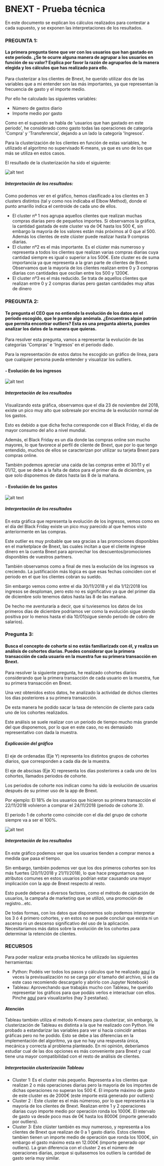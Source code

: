 # BNEXT - Prueba técnica

En este documento se explican los cálculos realizados para contestar a cada supuesto, y se exponen las interpretaciones de los resultados.

### PREGUNTA 1: 
#### La primera pregunta tiene que ver con los usuarios que han gastado en este periodo. ¿Se te ocurre alguna manera de agrupar a los usuarios en función de su valor? Explica por favor la razón de agruparlos de la manera elegida y los cálculos que has realizado para ello.

Para clusterizar a los clientes de Bnext, he querido utilizar dos de las variables que a mi entender son las más importantes, ya que representan la frecuencia de gasto y el importe medio.

Por ello he calculado las siguientes variables:
- Número de gastos diario
- Importe medio por gasto

Como en el supuesto se habla de 'usuarios que han gastado en este periodo', he considerado como gasto todas las operaciones de categoría 'Compra' y 'Transferencia', dejando a un lado la categoría 'Ingresos'.

Para la clusterización de los clientes en función de estas variables, he utilizado el algoritmo no supervisado K-means, ya que es uno de los que más se utiliza en estos casos.

El resultado de la clusterización ha sido el siguiente:

![alt text](https://github.com/galanx22/Bnext/blob/master/Imágenes/Clusterización%20K-Means.PNG)


##### Interpretación de los resultados:

Como podemos ver en el gráfico, hemos clasificado a los clientes en 3 clusters distintos (tal y como nos indicaba el Elbow Method), donde el punto amarillo indica el centroide de cada uno de ellos.

- El cluster nº 1 nos agrupa aquellos clientes que realizan muchas compras diarias pero de pequeños importes. Si observamos la gráfica, la cantidad gastada de este cluster va de 0€ hasta los 500 €, sin embargo la mayoría de los valores están más próximos al 0 que al 500. Además los clientes de este clúster puede realizar hasta 9 compras diarias. 
- El cluster nº2 es el más importante. Es el clúster más numeroso y representa a todos los clientes que realizan varias compras diarias cuya cantidad siempre es igual o superior a los 500€. Este cluster es de suma importancia ya que representa a la gran parte de clientes de Bnext. Observamos que la mayoria de los clientes realizan entre 0 y 3 compras diarias con cantidades que oscilan entre los 500 y 1200€. 
- El cluster nº3 es el más reducido. Se trata de aquellos clientes que realizan entre 0 y 2 compras diarias pero gastan cantidades muy altas de dinero



### PREGUNTA 2:
#### Te pregunta el CEO que no entiende la evolución de los datos en el periodo escogido, que le parece algo anómala. ¿Encuentras algún patrón que permita encontrar outliers? Esta es una pregunta abierta, puedes analizar los datos de la manera que quieras. 

Para resolver esta pregunta, vamos a representar la evolución de las categorías 'Compras' e 'Ingresos' en el periodo dado.

Para la representación de estos datos he escogido un gráfico de línea, para que cualquier persona pueda entender y visualizar los outliers.

#### - Evolución de los ingresos

![alt text](https://github.com/galanx22/Bnext/blob/master/Imágenes/Income%20Evolution.PNG)


##### Interpretación de los resultados

Visualizando esta gráfica, observamos que  el día 23 de noviembre del 2018, existe un pico muy alto que sobresale por encima de la evolución normal de los gastos.

Esto es debido a que dicha fecha corresponde con el Black Friday, el día de mayor consumo del año a nivel mundial.

Además, el Black Friday es un día donde las compras online son mucho mayores, lo que favorece al perfil de cliente de Bnext, que por lo que tengo entendido, muchos de ellos se caracterizan por utilizar su tarjeta Bnext para compras online.

También podemos apreciar una caída de las compras entre el 30/11 y el 01/12, que se debe a la falta de datos para el primer día de diciembre, ya que solo disponemos de datos hasta las 8 de la mañana.


#### - Evolución de los gastos

![alt text](https://github.com/galanx22/Bnext/blob/master/Imágenes/Puchases%20evolution.PNG)


##### Interpretación de los resultados

En esta gráfica que representa la evolución de los ingresos, vemos como en el día del Black Friday existe un pico muy parecido al que hemos visto anteriormente en las compras.

Este outlier es muy probable que sea gracias a las promociones disponibles en el marketplace de Bnext, las cuales incitan a que el cliente ingrese dinero en la cuenta Bnext para aprovechar los descuentos/promociones disponibles de vuestros partners.

También observamos como a final de mes la evolución de los ingresos va creciendo. La justificación más lógica es que esas fechas coinciden con el periodo en el que los clientes cobran su sueldo.

Sin embargo vemos como entre el día 30/11/2018 y el día 1/12/2018 los ingresos se desploman, pero esto no es significativo ya que del primer día de diciembre solo tenemos datos hasta las 8 de las mañana.

De hecho me aventuraría a decir, que si tuviesemos los datos de los primeros días de diciembre podríamos ver como la evolución sigue siendo positiva por lo menos hasta el día 10/01(sigue siendo periodo de cobro de salarios). 



### Pregunta 3: 
#### Busca el concepto de cohorte si no estás familiarizadx con él, y realiza un análisis de cohortes diarias. Puedes considerar que la primera transacción de cada usuario en la muestra fue su primera transacción en Bnext. 


Para resolver la siguiente pregunta, he realizado cohortes diarios considerando que la primera transacción de cada usuario en la muestra, fue su primera transacción en Bnext.

Una vez obtenidos estos datos, he analizado la actividad de dichos clientes los días posteriores a su primera transacción.

De esta manera he podido sacar la tasa de retención de cliente para cada uno de los cohortes realizados.

Este análisis se suele realizar con un periodo de tiempo mucho más grande del que disponemos, por lo que en este caso, no es demasiado representativo con dada la muestra.


##### Explicación del gráfico

El eje de ordenadas (Eje Y) representa los distintos grupos de cohortes diarios, que corresponden a cada día de la muestra.

El eje de abscisas (Eje X) representa los días posteriores a cada uno de los cohortes, llamados periodos de cohorte.

Los periodos de cohorte nos indican como ha sido la evolución de usuarios después de su primer uso de la app de Bnext.

Por ejemplo: El 18% de los usuarios que hicieron su primera transacción el 22/11/2018 volvieron a comprar el 24/11/2018 (periodo de cohorte 3).

El periodo 1 de cohorte como coincide con el día del grupo de cohorte siempre va a ser el 100%.



![alt text](https://github.com/galanx22/Bnext/blob/master/Imágenes/Cohorts%20-%20User%20Retention.PNG)



##### Interpretación de los resultados

En este gráfico podemos ver que los usuarios tienden a comprar menos a medida que pasa el tiempo.

Sin embargo, también podemos ver que los dos primeros cohortes son los más fuertes (20/11/2018 y 21/11/2018), lo que hace preguntarnos que atributos comunes en estos usuarios podrían estar causando una mayor implicación con la app de Bnext respecto al resto.

Esto puede deberse a diversos factores, como el método de captación de usuarios, la campaña de marketing que se utilizó, una promoción de registro...etc.

De todas formas, con los datos que disponemos solo podemos interpretar los 3 ó 4 primero cohortes, y en estos no se puede concluir que exista ni un ascenso ni un descenso significativo del uso de la aplicación. Necesitaríamos más datos sobre la evolución de los cohortes para determinar la retención de clientes.



### RECURSOS

Para poder realizar esta prueba técnica he utilizado las siguientes herramientas:

- Python: Podéis ver todos los pasos y cálculos que he realizado [aquí](https://github.com/galanx22/Bnext/blob/master/Prueba_técnica_BNEXT.ipynb) (a veces la previsualización no se carga por el tamaño del archivo, si se da este caso recomiendo descargarlo y abrirlo con Jupyter Notebook)
- Tableau: Aprovechando que trabajáis mucho con Tableau, he querido representar los gráficos para que podáis verlos e interactuar con ellos. Pinche [aquí](https://eu-west-1a.online.tableau.com/t/galanx/views/Bnextgrficos/Outliers?iframeSizedToWindow=true&:embed=y&:showAppBanner=false&:display_count=no&:showVizHome=no&:origin=viz_share_link) para visualizarlos (hay 3 pestañas).

#### Atención 

Tableau también utiliza el método K-means para clusterizar, sin embargo, la clusterización de Tableau es distinta a la que he realizado con Python. He probado a estandarizar las variables para ver si hacía coincidir ambas gráficas pero no he podido. Esto se debe a las diferencias en la implementación del algoritmo, ya que no hay una respuesta única, mecánica y correcta al problema planteado. 
En mi opinión, deberíamos estudiar cual de las dos opciones es más conveniente para Bnext y cual tiene una mayor compatibilidad con el resto de análisis de clientes.

##### Interpretación clusterización Tableau

- Cluster 1: Es el cluster más pequeño. Representa a los clientes que realizan 2 o más operaciones diarias pero la mayoria de los importes de dichas operaciones no superan los 500 €. El importe máximo de gasto de este cluster es de 2000€ (este importe está generado por outliers)
- Cluster 2 : Este cluster es el más númeroso, por lo que representa a la mayoría de los clientes de Bnext. Realizan entre 1 y 2 operaciones diarias cuyo importe medio por operación ronda los 1000€. El intervalo de gasto va desde poco mas de 0€ hasta los 8000€ (importe generado por outliers).
- Cluster 3: Este clúster también es muy numeroso, y representa a los clientes de Bnext que realizan de 0 a 1 gasto diario. Estos clientes tambien tienen un importe medio de operación que ronda los 1000€, sin embargo el gasto máximo esta en 12.000€ (importe generado opr outliers). La gran diferencia con el cluster 2 es el número de operaciones diarias, porque si quitasemos los outliers la cantidad de gasto sería muy similar.
